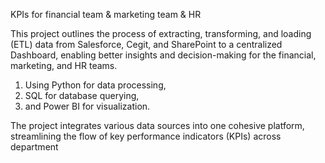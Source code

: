 KPIs for financial team & marketing team & HR

This project outlines the process of extracting, transforming, and loading (ETL) data from Salesforce, Cegit, and SharePoint to a centralized Dashboard, enabling better insights and decision-making for the financial, marketing, and HR teams. 
1) Using Python for data processing, 
2) SQL for database querying, 
3) and Power BI for visualization. 

The project integrates various data sources into one cohesive platform, streamlining the flow of key performance indicators (KPIs) across department

